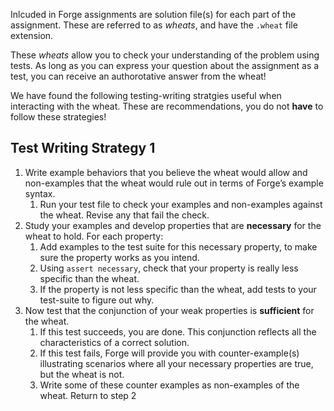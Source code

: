
Inlcuded in Forge assignments are solution file(s) for each part of the assignment. 
These are referred to as *wheats*, and have the `.wheat` file extension.

These *wheats* allow you to check your understanding of the problem using tests. As long as you can
express your question about the assignment as a test, you can receive an authorotative answer from the wheat!


We have found the following testing-writing stratgies useful when interacting with the wheat.
These are recommendations, you do not **have** to follow these strategies!



## Test Writing Strategy 1


1. Write example behaviors that you believe the wheat would allow and non-examples that the wheat would rule out in terms of Forge’s example syntax.
    1. Run your test file to check your examples and non-examples against the wheat. Revise any that fail the check.
2. Study your examples and develop properties that are **necessary** for the wheat to hold. For each property:
    1. Add examples to the test suite for this necessary property, to make sure the property works as you intend.
    1. Using `assert necessary`, check that your property is really less specific than the wheat.
    1. If the property is not less specific than the wheat, add tests to your test-suite to figure out why.
3. Now test that  the conjunction of your weak properties is **sufficient** for the wheat. 
   1. If this test succeeds, you are done. This conjunction reflects all the characteristics of a correct solution.
   1. If this test fails, Forge will provide you with counter-example(s) illustrating scenarios where all your necessary properties are true, but the wheat is not. 
   2. Write some of these counter examples as non-examples of the wheat. Return to step 2


